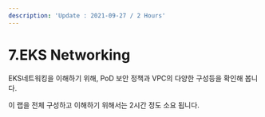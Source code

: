 ```yaml
---
description: 'Update : 2021-09-27 / 2 Hours'
---
```


# 7.EKS Networking

EKS네트워킹을 이해하기 위해, PoD 보안 정책과 VPC의 다양한 구성등을 확인해 봅니다.

이 랩을 전체 구성하고 이해하기 위해서는 2시간 정도 소요 됩니다. 

